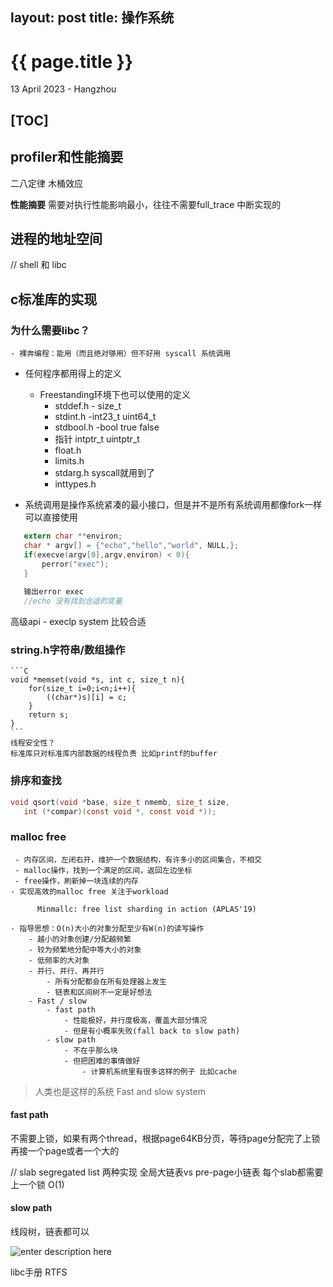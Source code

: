 layout: post
title: 操作系统
---

{{ page.title }}
================

<p class="meta">13 April 2023 - Hangzhou</p>

[TOC]
----------
## profiler和性能摘要
二八定律
木桶效应

**性能摘要** 需要对执行性能影响最小，往往不需要full_trace
中断实现的

## 进程的地址空间
// shell 和 libc
## c标准库的实现
### 为什么需要libc？
	- 裸奔编程：能用（而且绝对够用）但不好用 syscall 系统调用
- 任何程序都用得上的定义
	- Freestanding环境下也可以使用的定义
		- stddef.h - size_t
		- stdint.h -int23_t uint64_t
		- stdbool.h -bool true false
		- 指针 intptr_t uintptr_t
		- float.h
		- limits.h
		- stdarg.h  syscall就用到了
		- inttypes.h 

- 系统调用是操作系统紧凑的最小接口，但是并不是所有系统调用都像fork一样可以直接使用
 ```C
 	extern char **environ;
	char * argv[] = {"echo","hello","world", NULL,};
	if(execve(argv[0],argv,environ) < 0){
		perror("exec");
	}
	
	输出error exec
	//echo 没有找到合适的变量
 ```
  高级api
	-  execlp system 比较合适

### string.h字符串/数组操作
	```C
	void *memset(void *s, int c, size_t n){
		for(size_t i=0;i<n;i++){
			((char*)s)[i] = c;
		}
		return s;
	}
	```
	线程安全性？
	标准库只对标准库内部数据的线程负责 比如printf的buffer

###  排序和查找
 ```C
 void qsort(void *base, size_t nmemb, size_t size,
 	int (*compar)(const void *, const void *));
 ```
 ###  malloc free
	 - 内存区间，左闭右开，维护一个数据结构，有许多小的区间集合，不相交
	 - malloc操作，找到一个满足的区间，返回左边坐标
	 - free操作，刷新掉一块连续的内存
	- 实现高效的malloc free 关注于workload
			  
		  Minmallc: free list sharding in action (APLAS'19)
		  
	- 指导思想：O(n)大小的对象分配至少有W(n)的读写操作
		- 越小的对象创建/分配越频繁
		- 较为频繁地分配中等大小的对象
		- 低频率的大对象
		- 并行、并行、再并行
			- 所有分配都会在所有处理器上发生
			- 链表和区间树不一定是好想法
		- Fast / slow
			- fast path
				- 性能极好，并行度极高，覆盖大部分情况
				- 但是有小概率失败(fall back to slow path)
			- slow path
				- 不在乎那么块
				- 但把困难的事情做好
					- 计算机系统里有很多这样的例子 比如cache
 > 人类也是这样的系统
 > Fast and slow system
#### fast path
不需要上锁，如果有两个thread，根据page64KB分页，等待page分配完了上锁再接一个page或者一个大的

// slab segregated list
两种实现 全局大链表vs pre-page小链表
每个slab都需要上一个锁
O(1)
#### slow path
线段树，链表都可以

![enter description here](./images/1681458084386.png)

libc手册 RTFS

 